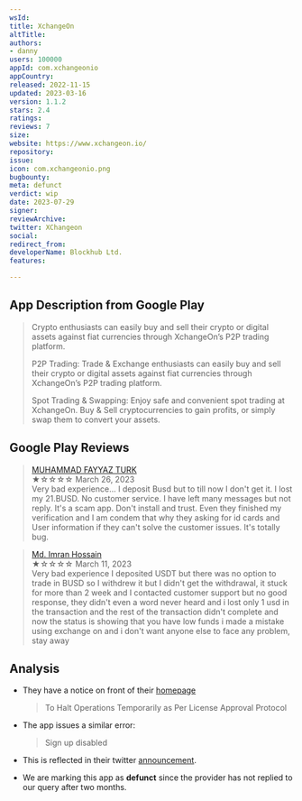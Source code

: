```yaml
---
wsId: 
title: XchangeOn
altTitle: 
authors:
- danny
users: 100000
appId: com.xchangeonio
appCountry: 
released: 2022-11-15
updated: 2023-03-16
version: 1.1.2
stars: 2.4
ratings: 
reviews: 7
size: 
website: https://www.xchangeon.io/
repository: 
issue: 
icon: com.xchangeonio.png
bugbounty: 
meta: defunct
verdict: wip
date: 2023-07-29
signer: 
reviewArchive: 
twitter: XChangeon
social: 
redirect_from: 
developerName: Blockhub Ltd.
features: 

---
```


## App Description from Google Play

> Crypto enthusiasts can easily buy and sell their crypto or digital assets against fiat currencies through XchangeOn’s P2P trading platform.
>
> P2P Trading: Trade & Exchange enthusiasts can easily buy and sell their crypto or digital assets against fiat currencies through XchangeOn’s P2P trading platform.
>
> Spot Trading & Swapping: Enjoy safe and convenient spot trading at XchangeOn. Buy & Sell cryptocurrencies to gain profits, or simply swap them to convert your assets.

## Google Play Reviews 

> [MUHAMMAD FAYYAZ TURK](https://play.google.com/store/apps/details?id=com.xchangeonio&gl=us)<br>
  ★☆☆☆☆ March 26, 2023 <br>
       Very bad experience... I deposit Busd but to till now I don't get it. I lost my 21.BUSD. No customer service. I have left many messages but not reply. It's a scam app. Don't install and trust. Even they finished my verification and I am condem that why they asking for id cards and User information if they can't solve the customer issues. It's totally bug.

> [Md. Imran Hossain](https://play.google.com/store/apps/details?id=com.xchangeonio&gl=us)<br>
  ★☆☆☆☆ March 11, 2023 <br>
       Very bad experience I deposited USDT but there was no option to trade in BUSD so I withdrew it but I didn't get the withdrawal, it stuck for more than 2 week and I contacted customer support but no good response, they didn't even a word never heard and i lost only 1 usd in the transaction and the rest of the transaction didn't complete and now the status is showing that you have low funds i made a mistake using exchange on and i don't want anyone else to face any problem, stay away

## Analysis

- They have a notice on front of their [homepage](https://www.xchangeon.io/en_US/)

     > To Halt Operations Temporarily as Per License Approval Protocol

- The app issues a similar error: 

     > Sign up disabled

- This is reflected in their twitter [announcement](https://twitter.com/XChangeon/status/1674267528091303936).
- We are marking this app as **defunct** since the provider has not replied to our query after two months.
